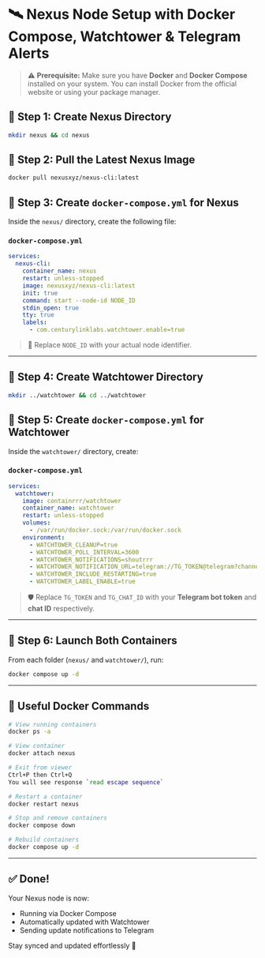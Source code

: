 # 🛰️ Nexus Node Setup with Docker Compose, Watchtower & Telegram Alerts

> ⚠️ **Prerequisite:**
> Make sure you have **Docker** and **Docker Compose** installed on your system.
> You can install Docker from the official website or using your package manager.


## 📁 Step 1: Create Nexus Directory

```bash
mkdir nexus && cd nexus
```

## 🐳 Step 2: Pull the Latest Nexus Image

```bash
docker pull nexusxyz/nexus-cli:latest
```

## 📄 Step 3: Create `docker-compose.yml` for Nexus

Inside the `nexus/` directory, create the following file:

### `docker-compose.yml`

```yaml
services:
  nexus-cli:
    container_name: nexus
    restart: unless-stopped
    image: nexusxyz/nexus-cli:latest
    init: true
    command: start --node-id NODE_ID
    stdin_open: true
    tty: true
    labels:
      - com.centurylinklabs.watchtower.enable=true
```

> 🔁 Replace `NODE_ID` with your actual node identifier.

---

## 📁 Step 4: Create Watchtower Directory

```bash
mkdir ../watchtower && cd ../watchtower
```

## 📄 Step 5: Create `docker-compose.yml` for Watchtower

Inside the `watchtower/` directory, create:

### `docker-compose.yml`

```yaml
services:
  watchtower:
    image: containrrr/watchtower
    container_name: watchtower
    restart: unless-stopped
    volumes:
      - /var/run/docker.sock:/var/run/docker.sock
    environment:
      - WATCHTOWER_CLEANUP=true
      - WATCHTOWER_POLL_INTERVAL=3600
      - WATCHTOWER_NOTIFICATIONS=shoutrrr
      - WATCHTOWER_NOTIFICATION_URL=telegram://TG_TOKEN@telegram?channels=TG_CHAT_ID
      - WATCHTOWER_INCLUDE_RESTARTING=true
      - WATCHTOWER_LABEL_ENABLE=true
```

> 🛡️ Replace `TG_TOKEN` and `TG_CHAT_ID` with your **Telegram bot token** and **chat ID** respectively.

---

## 🚀 Step 6: Launch Both Containers

From each folder (`nexus/` and `watchtower/`), run:

```bash
docker compose up -d
```

---

## 🔧 Useful Docker Commands

```bash
# View running containers
docker ps -a

# View container
docker attach nexus

# Exit from viewer
Ctrl+P then Ctrl+Q
You wıll see response `read escape sequence`

# Restart a container
docker restart nexus

# Stop and remove containers
docker compose down

# Rebuild containers
docker compose up -d
```

---

## ✅ Done!

Your Nexus node is now:

* Running via Docker Compose
* Automatically updated with Watchtower
* Sending update notifications to Telegram

Stay synced and updated effortlessly 🚀
